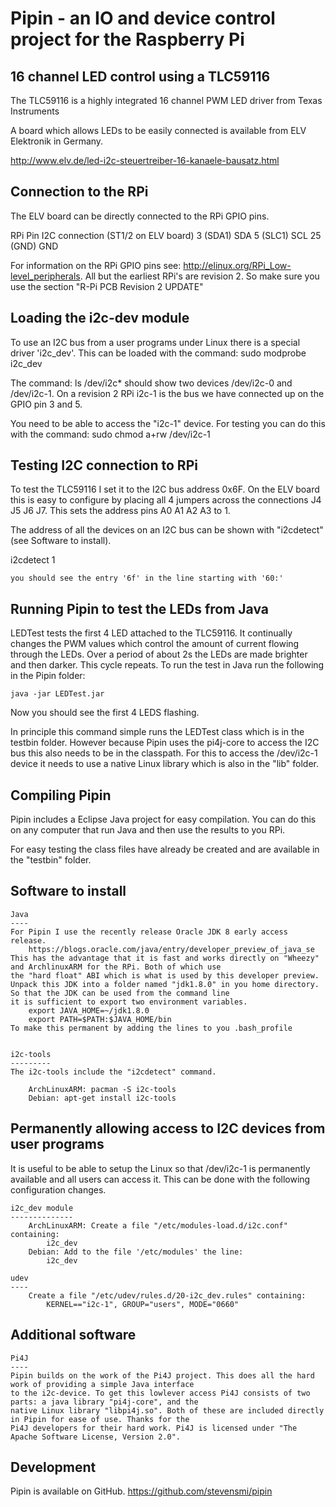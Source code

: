 Pipin - an IO and device control project for the Raspberry Pi
================================

16 channel LED control using a TLC59116
---------------------------------------

The TLC59116 is a highly integrated 16 channel PWM LED driver from Texas Instruments

A board which allows LEDs to be easily connected is available from ELV Elektronik in Germany.

http://www.elv.de/led-i2c-steuertreiber-16-kanaele-bausatz.html

Connection to the RPi
---------------------
 
The ELV board can be directly connected to the RPi GPIO pins.

RPi Pin		I2C connection (ST1/2 on ELV board)
3 (SDA1)	SDA
5 (SLC1)	SCL
25 (GND)	GND

For information on the RPi GPIO pins see: http://elinux.org/RPi_Low-level_peripherals.
All but the earliest RPi's are revision 2. So make sure you use the section "R-Pi PCB Revision 2 UPDATE"

Loading the i2c-dev module
--------------------------

To use an I2C bus from a user programs under Linux there is a special driver 'i2c_dev'. This
can be loaded with the command:
	sudo modprobe i2c_dev

The command:
	ls /dev/i2c*
should show two devices /dev/i2c-0 and /dev/i2c-1.  On a revision 2 RPi i2c-1 is the bus we have connected
up on the GPIO pin 3 and 5.

You need to be able to access the "i2c-1" device. For testing you can do this with the command:
	sudo chmod a+rw /dev/i2c-1
	

Testing I2C connection to RPi
-----------------------------

To test the TLC59116 I set it to the I2C bus address 0x6F. On the ELV board this is easy to configure
by placing all 4 jumpers across the connections J4 J5 J6 J7. This sets the address pins A0 A1 A2 A3 to 1.

The address of all the devices on an I2C bus can be shown with "i2cdetect" (see Software to install).

i2cdetect 1

	you should see the entry '6f' in the line starting with '60:'
	
Running Pipin to test the LEDs from Java
----------------------------------------

LEDTest tests the first 4 LED attached to the TLC59116. It continually changes the PWM values which control the amount
of current flowing through the LEDs. Over a period of about 2s the LEDs are made brighter and then darker. This cycle
repeats. To run the test in Java run the following in the Pipin folder:

	java -jar LEDTest.jar

Now you should see the first 4 LEDS flashing.

In principle this command simple runs the LEDTest class which is in the testbin folder. However because Pipin uses
the pi4j-core to access the I2C bus this also needs to be in the classpath. For this to access the /dev/i2c-1 device it needs
to use a native Linux library which is also in the "lib" folder.


Compiling Pipin
---------------

Pipin includes a Eclipse Java project for easy compilation. You can do this on any computer that run Java and then
use the results to you RPi.

For easy testing the class files have already be created and are available in the "testbin" folder.

Software to install
-------------------

	Java
	----
	For Pipin I use the recently release Oracle JDK 8 early access release.
		https://blogs.oracle.com/java/entry/developer_preview_of_java_se
	This has the advantage that it is fast and works directly on "Wheezy" and ArchlinuxARM for the RPi. Both of which use
	the "hard float" ABI which is what is used by this developer preview.
	Unpack this JDK into a folder named "jdk1.8.0" in you home directory. So that the JDK can be used from the command line
	it is sufficient to export two environment variables.
		export JAVA_HOME=~/jdk1.8.0
		export PATH=$PATH:$JAVA_HOME/bin
	To make this permanent by adding the lines to you .bash_profile
	  

	i2c-tools
	---------
	The i2c-tools include the "i2cdetect" command.

		ArchLinuxARM: pacman -S i2c-tools
		Debian: apt-get install i2c-tools
		
Permanently allowing access to I2C devices from user programs
-------------------------------------------------------------

It is useful to be able to setup the Linux so that /dev/i2c-1 is permanently available and all users can access it.
This can be done with the following configuration changes.

	i2c_dev module
	--------------
		ArchLinuxARM: Create a file "/etc/modules-load.d/i2c.conf" containing:
			i2c_dev
		Debian: Add to the file '/etc/modules' the line:
			i2c_dev

	udev
	---- 
		Create a file "/etc/udev/rules.d/20-i2c_dev.rules" containing:
			KERNEL=="i2c-1", GROUP="users", MODE="0660"

Additional software
-------------------

	Pi4J
	----
	Pipin builds on the work of the Pi4J project. This does all the hard work of providing a simple Java interface
	to the i2c-device. To get this lowlever access Pi4J consists of two parts: a java library "pi4j-core", and the
	native Linux library "libpi4j.so". Both of these are included directly in Pipin for ease of use. Thanks for the
	Pi4J developers for their hard work. Pi4J is licensed under "The Apache Software License, Version 2.0".
	
Development
-----------

Pipin is available on GitHub. 
	https://github.com/stevensmi/pipin
    
